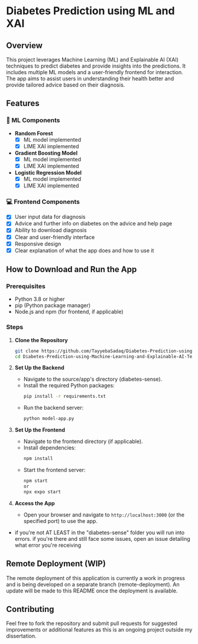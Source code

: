 # Diabetes Prediction using ML and XAI

## Overview
This project leverages Machine Learning (ML) and Explainable AI (XAI) techniques to predict diabetes and provide insights into the predictions. It includes multiple ML models and a user-friendly frontend for interaction. The app aims to assist users in understanding their health better and provide tailored advice based on their diagnosis.

## Features
### 🤖 ML Components
- **Random Forest**
  - [x] ML model implemented
  - [x] LIME XAI implemented
- **Gradient Boosting Model**
  - [x] ML model implemented
  - [x] LIME XAI implemented
- **Logistic Regression Model**
  - [x] ML model implemented
  - [x] LIME XAI implemented

### 💻 Frontend Components
- [x] User input data for diagnosis
- [x] Advice and further info on diabetes on the advice and help page
- [x] Ability to download diagnosis
- [x] Clear and user-friendly interface
- [x] Responsive design
- [x] Clear explanation of what the app does and how to use it

## How to Download and Run the App
### Prerequisites
- Python 3.8 or higher
- pip (Python package manager)
- Node.js and npm (for frontend, if applicable)

### Steps
1. **Clone the Repository**
   ```bash
   git clone https://github.com/TayyebaSadaq/Diabetes-Prediction-using-Machine-Learning-and-Explainable-AI-Techniques.git
   cd Diabetes-Prediction-using-Machine-Learning-and-Explainable-AI-Techniques
   ```

2. **Set Up the Backend**
   - Navigate to the source/app's directory (diabetes-sense).
   - Install the required Python packages:
     ```bash
     pip install -r requirements.txt
     ```
   - Run the backend server:
     ```bash
     python model-app.py
     ```

3. **Set Up the Frontend**
   - Navigate to the frontend directory (if applicable).
   - Install dependencies:
     ```bash
     npm install
     ```
   - Start the frontend server:
     ```bash
     npm start
     or
     npx expo start
     ```

4. **Access the App**
   - Open your browser and navigate to `http://localhost:3000` (or the specified port) to use the app.

* if you're not AT LEAST in the "diabetes-sense" folder you will run into errors. if you're there and still face some issues, open an issue detailing what error you're receiving

## Remote Deployment (WIP)
The remote deployment of this application is currently a work in progress and is being developed on a separate branch (remote-deployment). An update will be made to this README once the deployment is available.

## Contributing
Feel free to fork the repository and submit pull requests for suggested improvements or additional features as this is an ongoing project outside my dissertation.

